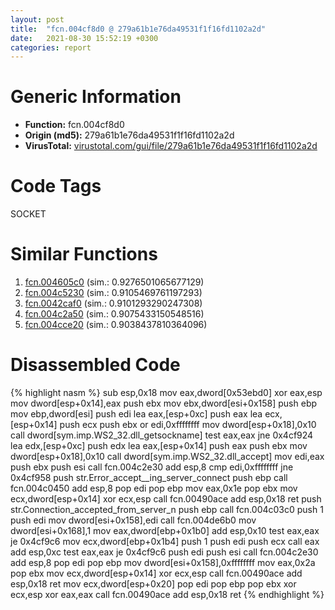 ```yaml
---
layout: post
title:  "fcn.004cf8d0 @ 279a61b1e76da49531f1f16fd1102a2d"
date:   2021-08-30 15:52:19 +0300
categories: report
---
```


# Generic Information
- **Function:** fcn.004cf8d0
- **Origin (md5):** 279a61b1e76da49531f1f16fd1102a2d
- **VirusTotal:** [virustotal.com/gui/file/279a61b1e76da49531f1f16fd1102a2d][virustotal_ref]

# Code Tags
<span class="tag" id="SOCKET">SOCKET</span>


# Similar Functions

1. [fcn.004605c0][similar_1_ref] (sim.: 0.9276501065677129)
2. [fcn.004c5230][similar_2_ref] (sim.: 0.9105469761197293)
3. [fcn.0042caf0][similar_3_ref] (sim.: 0.9101293290247308)
4. [fcn.004c2a50][similar_4_ref] (sim.: 0.9075433150548516)
5. [fcn.004cce20][similar_5_ref] (sim.: 0.9038437810364096)


# Disassembled Code

{% highlight nasm %}
sub esp,0x18
mov eax,dword[0x53ebd0]
xor eax,esp
mov dword[esp+0x14],eax
push ebx
mov ebx,dword[esi+0x158]
push ebp
mov ebp,dword[esi]
push edi
lea eax,[esp+0xc]
push eax
lea ecx,[esp+0x14]
push ecx
push ebx
or edi,0xffffffff
mov dword[esp+0x18],0x10
call dword[sym.imp.WS2_32.dll_getsockname]
test eax,eax
jne 0x4cf924
lea edx,[esp+0xc]
push edx
lea eax,[esp+0x14]
push eax
push ebx
mov dword[esp+0x18],0x10
call dword[sym.imp.WS2_32.dll_accept]
mov edi,eax
push ebx
push esi
call fcn.004c2e30
add esp,8
cmp edi,0xffffffff
jne 0x4cf958
push str.Error_accept__ing_server_connect
push ebp
call fcn.004c0450
add esp,8
pop edi
pop ebp
mov eax,0x1e
pop ebx
mov ecx,dword[esp+0x14]
xor ecx,esp
call fcn.00490ace
add esp,0x18
ret 
push str.Connection_accepted_from_server_n
push ebp
call fcn.004c03c0
push 1
push edi
mov dword[esi+0x158],edi
call fcn.004de6b0
mov dword[esi+0x168],1
mov eax,dword[ebp+0x1b0]
add esp,0x10
test eax,eax
je 0x4cf9c6
mov ecx,dword[ebp+0x1b4]
push 1
push edi
push ecx
call eax
add esp,0xc
test eax,eax
je 0x4cf9c6
push edi
push esi
call fcn.004c2e30
add esp,8
pop edi
pop ebp
mov dword[esi+0x158],0xffffffff
mov eax,0x2a
pop ebx
mov ecx,dword[esp+0x14]
xor ecx,esp
call fcn.00490ace
add esp,0x18
ret 
mov ecx,dword[esp+0x20]
pop edi
pop ebp
pop ebx
xor ecx,esp
xor eax,eax
call fcn.00490ace
add esp,0x18
ret 
{% endhighlight %}


[similar_1_ref]: /report/fcn.004605c0@289859175c221b107317af7727d26c17
[similar_2_ref]: /report/fcn.004c5230@279a61b1e76da49531f1f16fd1102a2d
[similar_3_ref]: /report/fcn.0042caf0@e2ba7f10eb234338a49853c34d7d9c56
[similar_4_ref]: /report/fcn.004c2a50@279a61b1e76da49531f1f16fd1102a2d
[similar_5_ref]: /report/fcn.004cce20@279a61b1e76da49531f1f16fd1102a2d
[virustotal_ref]: https://www.virustotal.com/gui/file/279a61b1e76da49531f1f16fd1102a2d